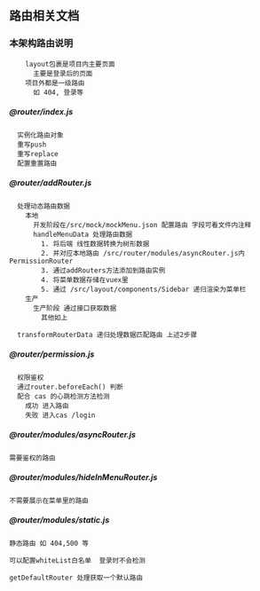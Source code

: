 <!--
 * @Author: liuYang
 * @Description: 动态路由相关文档
 * @Path: 引入路径
 * @Date: 2021-08-16 13:40:47
 * @LastEditors: liuYang
 * @LastEditTime: 2021-08-20 18:02:07
 * @MustParam: 必传参数
 * @OptionalParam: 选传参数
 * @EmitFunction: 函数
 * @Slot/Props.children: 提供的插槽或render
 * @Examples: 使用示例
-->

## 路由相关文档

### 本架构路由说明
```
    layout包裹是项目内主要页面
      主要是登录后的页面 
    项目外都是一级路由
      如 404, 登录等
```

##### @router/index.js
```
  实例化路由对象
  重写push
  重写replace
  配置重置路由
```

##### @router/addRouter.js

```
  处理动态路由数据
    本地
      开发阶段在/src/mock/mockMenu.json 配置路由 字段可看文件内注释
      handleMenuData 处理路由数据
        1. 将后端 线性数据转换为树形数据 
        2. 并对应本地路由 /src/router/modules/asyncRouter.js内 PermissionRouter
        3. 通过addRouters方法添加到路由实例
        4. 将菜单数据存储在vuex里
        5. 通过 /src/layout/components/Sidebar 递归渲染为菜单栏
    生产
      生产阶段 通过接口获取数据
        其他如上

  transformRouterData 递归处理数据匹配路由 上述2步骤
```

##### @router/permission.js

```
  权限鉴权
  通过router.beforeEach() 判断
  配合 cas 的心跳检测方法检测
    成功 进入路由
    失败 进入cas /login
```

##### @router/modules/asyncRouter.js

``` 
需要鉴权的路由 
```

##### @router/modules/hideInMenuRouter.js

```
不需要展示在菜单里的路由
```

##### @router/modules/static.js
```
静态路由 如 404,500 等

可以配置whiteList白名单  登录时不会检测

getDefaultRouter 处理获取一个默认路由
```